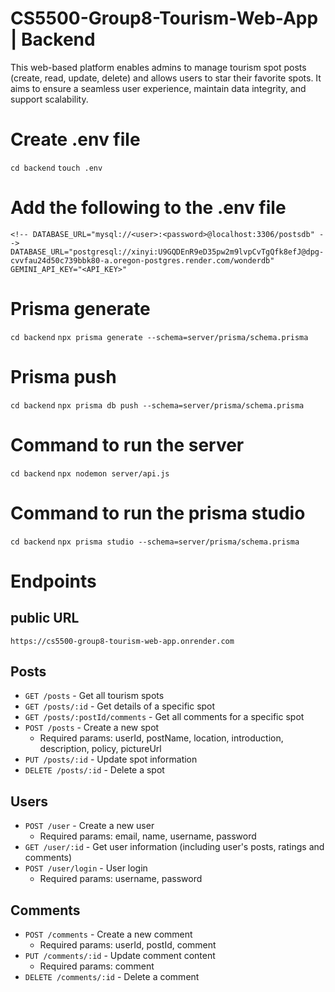 # CS5500-Group8-Tourism-Web-App | Backend
This web-based platform enables admins to manage tourism spot posts (create, read, update, delete) and allows users to star their favorite spots. It aims to ensure a seamless user experience, maintain data integrity, and support scalability. 

# Create .env file
```cd backend```
```touch .env```

# Add the following to the .env file
```
<!-- DATABASE_URL="mysql://<user>:<password>@localhost:3306/postsdb" -->
DATABASE_URL="postgresql://xinyi:U9GQDEnR9eD35pw2m9lvpCvTgQfk8efJ@dpg-cvvfau24d50c739bbk80-a.oregon-postgres.render.com/wonderdb"
GEMINI_API_KEY="<API_KEY>"
```
# Prisma generate
```cd backend```
```npx prisma generate --schema=server/prisma/schema.prisma```
# Prisma push
```cd backend```
```npx prisma db push --schema=server/prisma/schema.prisma```

# Command to run the server
```cd backend```
```npx nodemon server/api.js```

# Command to run the prisma studio
```cd backend```
```npx prisma studio --schema=server/prisma/schema.prisma```

# Endpoints
## public URL
```https://cs5500-group8-tourism-web-app.onrender.com```

## Posts
- `GET /posts` - Get all tourism spots
- `GET /posts/:id` - Get details of a specific spot
- `GET /posts/:postId/comments` - Get all comments for a specific spot
- `POST /posts` - Create a new spot
  - Required params: userId, postName, location, introduction, description, policy, pictureUrl
- `PUT /posts/:id` - Update spot information
- `DELETE /posts/:id` - Delete a spot

## Users
- `POST /user` - Create a new user
  - Required params: email, name, username, password
- `GET /user/:id` - Get user information (including user's posts, ratings and comments)
- `POST /user/login` - User login
  - Required params: username, password

## Comments
- `POST /comments` - Create a new comment
  - Required params: userId, postId, comment
- `PUT /comments/:id` - Update comment content
  - Required params: comment
- `DELETE /comments/:id` - Delete a comment
